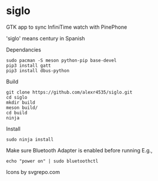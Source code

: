 # siglo
GTK app to sync InfiniTime watch with PinePhone

'siglo' means century in Spanish

Dependancies
```
sudo pacman -S meson python-pip base-devel
pip3 install gatt
pip3 install dbus-python
```

Build
```
git clone https://github.com/alexr4535/siglo.git
cd siglo
mkdir build
meson build/
cd build
ninja
```

Install
```
sudo ninja install
```
Make sure Bluetooth Adapter is enabled before running
E.g.,
```
echo "power on" | sudo bluetoothctl
```

Icons by svgrepo.com
